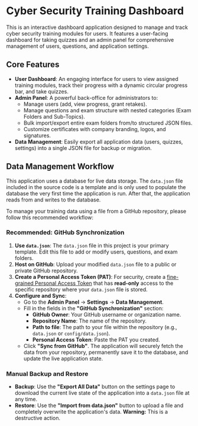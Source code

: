 # Cyber Security Training Dashboard

This is an interactive dashboard application designed to manage and track cyber security training modules for users. It features a user-facing dashboard for taking quizzes and an admin panel for comprehensive management of users, questions, and application settings.

## Core Features

- **User Dashboard**: An engaging interface for users to view assigned training modules, track their progress with a dynamic circular progress bar, and take quizzes.
- **Admin Panel**: A powerful back-office for administrators to:
  - Manage users (add, view progress, grant retakes).
  - Manage questions and exam structure with nested categories (Exam Folders and Sub-Topics).
  - Bulk import/export entire exam folders from/to structured JSON files.
  - Customize certificates with company branding, logos, and signatures.
- **Data Management**: Easily export all application data (users, quizzes, settings) into a single JSON file for backup or migration.

## Data Management Workflow

This application uses a database for live data storage. The `data.json` file included in the source code is a template and is only used to populate the database the very first time the application is run. After that, the application reads from and writes to the database.

To manage your training data using a file from a GitHub repository, please follow this recommended workflow:

### Recommended: GitHub Synchronization

1.  **Use `data.json`**: The `data.json` file in this project is your primary template. Edit this file to add or modify users, questions, and exam folders.
2.  **Host on GitHub**: Upload your modified `data.json` file to a public or private GitHub repository.
3.  **Create a Personal Access Token (PAT)**: For security, create a [fine-grained Personal Access Token](https://docs.github.com/en/authentication/keeping-your-account-and-data-secure/managing-your-personal-access-tokens#creating-a-fine-grained-personal-access-token) that has **read-only** access to the specific repository where your `data.json` file is stored.
4.  **Configure and Sync**:
    - Go to the **Admin Panel** -> **Settings** -> **Data Management**.
    - Fill in the fields in the **"GitHub Synchronization"** section:
        - **GitHub Owner**: Your GitHub username or organization name.
        - **Repository Name**: The name of the repository.
        - **Path to file**: The path to your file within the repository (e.g., `data.json` or `config/data.json`).
        - **Personal Access Token**: Paste the PAT you created.
    - Click **"Sync from GitHub"**. The application will securely fetch the data from your repository, permanently save it to the database, and update the live application state.

### Manual Backup and Restore

- **Backup**: Use the **"Export All Data"** button on the settings page to download the current live state of the application into a `data.json` file at any time.
- **Restore**: Use the **"Import from data.json"** button to upload a file and completely overwrite the application's data. **Warning:** This is a destructive action.
